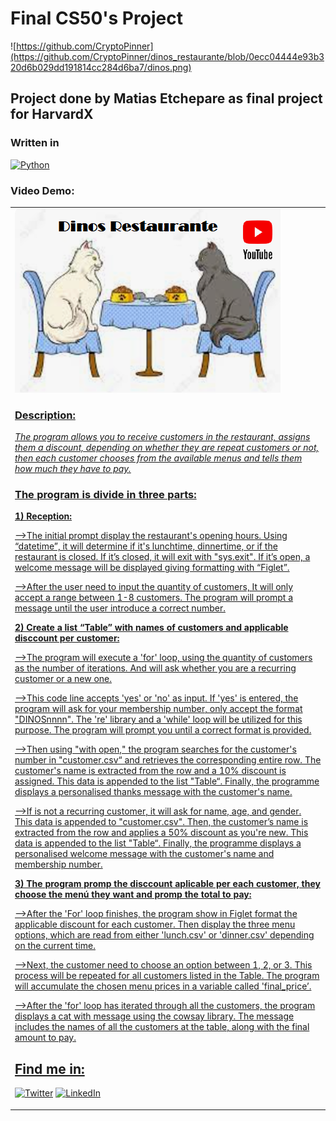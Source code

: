 # Final CS50's Project
![https://github.com/CryptoPinner](https://github.com/CryptoPinner/dinos_restaurante/blob/0ecc04444e93b320d6b029dd191814cc284d6ba7/dinos.png)
## Project done by Matias Etchepare as final project for HarvardX
### Written in
[![Python](https://img.shields.io/badge/Python-yellow?style=for-the-badge&logo=python&logoColor=white&labelColor=101010)]()

### Video Demo:
<table style="width:100%">
<tr>
<td>
<a href="https://www.youtube.com/watch?v=ZfQ1sySTX-0&t=3s">
<img src="https://github.com/CryptoPinner/dinos_restaurante/blob/8f01c1a8da5149994718cbf60864b7ce56dd7d8a/dinos3.png">

### Description:
_The program allows you to receive customers in the restaurant, assigns them a discount, depending on whether they are repeat customers or not, then each customer chooses from the available menus and tells them how much they have to pay._

### The program is divide in three parts:
**1) Reception:**

-->The initial prompt display the restaurant's opening hours. Using “datetime”, it will determine if it's lunchtime, dinnertime, or if the restaurant is closed. If it’s closed, it will exit with "sys.exit". If it’s open, a welcome message will be displayed giving formatting with “Figlet”.

-->After the user need to input the quantity of customers, It will only accept a range between 1-8 customers. The program will prompt a message until the user introduce a correct number.

**2) Create a list “Table” with names of customers and applicable disccount per customer:**

-->The program will execute a 'for' loop, using the quantity of customers as the number of iterations. And will ask whether you are a recurring customer or a new one.

-->This code line  accepts 'yes' or 'no' as input. If 'yes' is entered, the program will ask for your membership number, only accept the format "DINOSnnnn". The 're' library and a 'while' loop will be utilized for this purpose. The program will prompt you until a correct format is provided.

-->Then using "with open," the program searches for the customer's number in "customer.csv“ and retrieves the corresponding entire row. The customer's name is extracted from the row and a 10% discount is assigned. This data is appended to the list "Table“. Finally, the programme displays a personalised thanks message with the customer's name.

-->If is not a recurring customer, it will ask for name, age, and gender. This data is appended to "customer.csv". Then, the customer’s name is extracted from the row and applies a 50% discount as you're new. This data is appended to the list "Table“. Finally, the programme displays a personalised welcome message with the customer's name and membership number.

**3) The program promp the disccount aplicable per each customer, they choose the menú they want and promp the total to pay:**

-->After the 'For' loop finishes, the program show in Figlet format the applicable discount for each customer. Then display the three menu options, which are read from either 'lunch.csv' or 'dinner.csv' depending on the current time.

-->Next, the customer need to choose an option between 1, 2, or 3. This process will be repeated for all customers listed in the Table. The program will accumulate the chosen menu prices in a variable called 'final_price’.

-->After the 'for' loop has iterated through all the customers, the program displays a cat with message using the cowsay library. The message includes the names of all the customers at the table, along with the final amount to pay.

## Find me in:
[![Twitter](https://img.shields.io/badge/Twitter-@pinner2020-1DA1F2?style=for-the-badge&logo=twitter&logoColor=white&labelColor=101010)](https://twitter.com/pinner2020)
[![LinkedIn](https://img.shields.io/badge/LinkedIn-Matias_Etchepare-0077B5?style=for-the-badge&logo=linkedin&logoColor=white&labelColor=101010)](https://www.linkedin.com/in/matias-etchepare)




